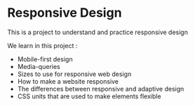 # Responsive Design

This is a project to understand and practice responsive design

We learn in this project :

<ul>
<li>Mobile-first design</li>
<li>Media-queries</li>
<li>Sizes to use for responsive web design</li>
<li>How to make a website responsive</li>
<li>The differences between responsive and adaptive design</li>
<li>CSS units that are used to make elements flexible</li>
</ul>
